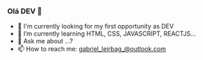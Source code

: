 ### Olá DEV 👋


- 🔭 I'm currently looking for my first opportunity as DEV
- 🌱 I’m currently learning HTML, CSS, JAVASCRIPT, REACTJS...
- 💬 Ask me about ...?
- 📫 How to reach me: gabriel_leirbag_@outlook.com
